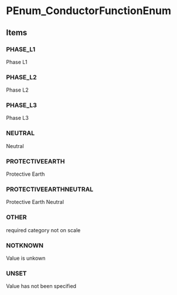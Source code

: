 # PEnum_ConductorFunctionEnum


<!-- end of short definition -->
## Items

### PHASE_L1
Phase L1

### PHASE_L2
Phase L2

### PHASE_L3
Phase L3

### NEUTRAL
Neutral

### PROTECTIVEEARTH
Protective Earth

### PROTECTIVEEARTHNEUTRAL
Protective Earth Neutral

### OTHER
required category not on scale

### NOTKNOWN
Value is unkown

### UNSET
Value has not been specified
